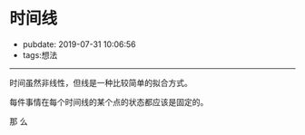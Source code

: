 # 时间线

- pubdate: 2019-07-31 10:06:56
- tags:想法

---

时间虽然非线性，但线是一种比较简单的拟合方式。

每件事情在每个时间线的某个点的状态都应该是固定的。

那 么
